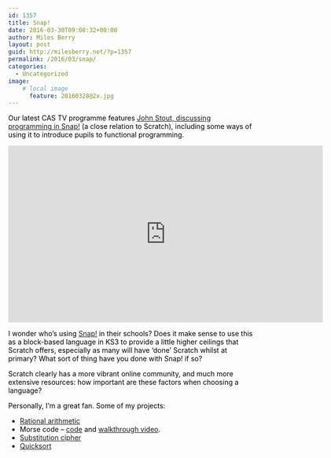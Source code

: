 ```yaml
---
id: 1357
title: Snap!
date: 2016-03-30T09:08:32+00:00
author: Miles Berry
layout: post
guid: http://milesberry.net/?p=1357
permalink: /2016/03/snap/
categories:
  - Uncategorized
image:
    # local image
      feature: 20160328@2x.jpg
---
```

<p style="color: #000000;">
  Our latest CAS TV programme features <a href="https://www.youtube.com/watch?v=7tjNnF4fAgI">John Stout, discussing programming in Snap!</a> (a close relation to Scratch), including some ways of using it to introduce pupils to functional programming.
</p>

<iframe width="640" height="360" src="https://www.youtube.com/embed/7tjNnF4fAgI" frameborder="0" allowfullscreen></iframe>


<p style="color: #000000;">
  I wonder who’s using <a href="http://snap.berkeley.edu/">Snap!</a> in their schools? Does it make sense to use this as a block-based language in KS3 to provide a little higher ceilings that Scratch offers, especially as many will have ‘done’ Scratch whilst at primary? What sort of thing have you done with Snap! if so?
</p>

<p style="color: #000000;">
  Scratch clearly has a more vibrant online community, and much more extensive resources: how important are these factors when choosing a language?
</p>

<p style="color: #000000;">
  Personally, I’m a great fan. Some of my projects:
</p>

<ul style="color: #000000;">
  <li>
    <a href="http://snap.berkeley.edu/snapsource/snap.html#present:Username=mgberry&ProjectName=fractions">Rational arithmetic</a>
  </li>
  <li>
    Morse code &#8211; <a href="http://snap.berkeley.edu/snapsource/snap.html#present:Username=mgberry&ProjectName=morse">code</a> and <a href="https://www.youtube.com/watch?v=6FiQS7fYauU">walkthrough video</a>.
  </li>
  <li>
    <a href="http://snap.berkeley.edu/snapsource/snap.html#present:Username=mgberry&ProjectName=simple%20crypto">Substitution cipher</a>
  </li>
  <li>
    <a href="http://snap.berkeley.edu/snapsource/snap.html#present:Username=mgberry&ProjectName=quicksort">Quicksort</a>
  </li>
</ul>
